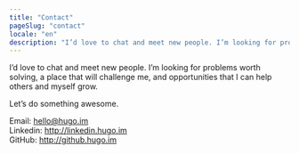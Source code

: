 ```yaml
---
title: "Contact"
pageSlug: "contact"
locale: "en"
description: "I’d love to chat and meet new people. I’m looking for problems worth solving, a place that will challenge me, and opportunities that I can help others and myself grow."
---
```


I’d love to chat and meet new people. I’m looking for problems worth solving, a place that will challenge me, and opportunities that I can help others and myself grow.

Let’s do something awesome.

Email: hello@hugo.im<br/>
Linkedin: http://linkedin.hugo.im<br/>
GitHub: http://github.hugo.im<br/>
